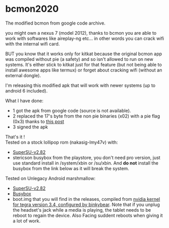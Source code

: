 # bcmon2020
The modified bcmon from google code archive.

you might own a nexus 7 (model 2012), thanks to bcmon you are able to work with softwares like aireplay-ng etc... in other words you can crack wifi with the internal wifi card.

BUT you know that it works only for kitkat because the original bcmon app was compiled without pie (a safety) and so isn't allowed to run on new systems. It's either stick to kitkat just for that feature (but not being able to install awesome apps like termux) or forget about cracking wifi (without an external dongle).

I'm releasing this modified apk that will work with newer systems (up to android 6 included).

What I have done:
- 1 got the apk from google code (source is not available).
- 2 replaced the 17's byte from the non pie binaries (x02) with a pie flag (0x3) thanks to [this post](https://yurushao.info/tech/2016/03/14/Android-PIE.html)
- 3 signed the apk

That's it !  
Tested on a stock lollipop rom (nakasig-lmy47v) with:  
- [SuperSU-v2.82](https://download.chainfire.eu/1220/SuperSU/SR5-SuperSU-v2.82-SR5-20171001224502.zip?retrieve_file=1)   
- stericson busybox from the playstore, you don't need pro version, just use standard install in /system/xbin or /su/xbin. And **do not** install the busybox from the link below as it will break the system.  

Tested on Unlegacy Android marshmallow:  
- [SuperSU-v2.82](https://download.chainfire.eu/1220/SuperSU/SR5-SuperSU-v2.82-SR5-20171001224502.zip?retrieve_file=1)  
- [Busybox](https://forum.xda-developers.com/android/software-hacking/tool-flashable-busybox-v1-23-2-stericson-t3219431/)  
- boot.img that you will find in the releases, compiled from [nvidia kernel for tegra version 3.4, configured by binkybear](https://github.com/binkybear/android_kernel_asus_grouper-1). Note that if you unplug the headset's jack while a media is playing, the tablet needs to be reboot to regain the device. Also Facing suddent reboots when giving it a lot of work.  
